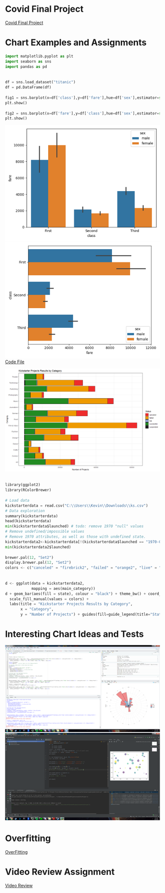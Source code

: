 
# Covid Final Project
[Covid Final Project](./CovidProject/CovidProject)

# Chart Examples and Assignments
```python
import matplotlib.pyplot as plt
import seaborn as sns
import pandas as pd


df = sns.load_dataset("titanic")
df = pd.DataFrame(df)

fig1 = sns.barplot(x=df['class'],y=df['fare'],hue=df['sex'],estimator=sum)
plt.show()

fig2 = sns.barplot(x=df['fare'],y=df['class'],hue=df['sex'],estimator=sum,orient="h")
plt.show()
```
![Figure 1](fig1.png)
![Figure 2](fig2.png)<br/>
[Code File](main.py)<br/>

![Figure 1](ks.png)<br/>
```python

library(ggplot2)
library(RColorBrewer)

# Load data
kickstarterdata = read.csv("C:\\Users\\Kevin\\Downloads\\ks.csv")
# Data exploration
summary(kickstarterdata)
head(kickstarterdata)
min(kickstarterdata$launched) # todo: remove 1970 "null" values
# Remove undefined/impossible values
# Remove 1970 attributes, as well as those with undefined state.
kickstarterdata2<-kickstarterdata[!(kickstarterdata$launched == "1970-01-01 01:00:00" | kickstarterdata$state == "undefined"),]
min(kickstarterdata2$launched)

brewer.pal(12, "Set2")
display.brewer.pal(12, "Set2")
colors <- c("canceled" = "firebrick2", "failed" = "orange2", "live" = "#8DA0CB", "successful" = "forestgreen", "suspended" = "gray10")


d <- ggplot(data = kickstarterdata2, 
            mapping = aes(main_category))
d + geom_bar(aes(fill = state), colour = "black") + theme_bw() + coord_flip()+
  scale_fill_manual(values = colors) + 
  labs(title = "Kickstarter Projects Results by Category",
       x = "Category",
       y = "Number of Projects") + guides(fill=guide_legend(title="Status"))
```
# Interesting Chart Ideas and Tests
![Figure 1](Test1.png)
![Figure 2](Test3.png)<br/>

# Overfitting
[ OverFitting](Overfitting.docx)
# Video Review Assignment
[Video Review](Jurnalism%20in%20the%20Age%20of%20Data%20Review.pdf)

